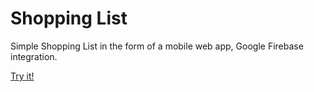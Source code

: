 # Shopping List
Simple Shopping List in the form of a mobile web app, Google Firebase integration.<br>

<a href="lukas.koller.us/shplst">Try it!</a>
